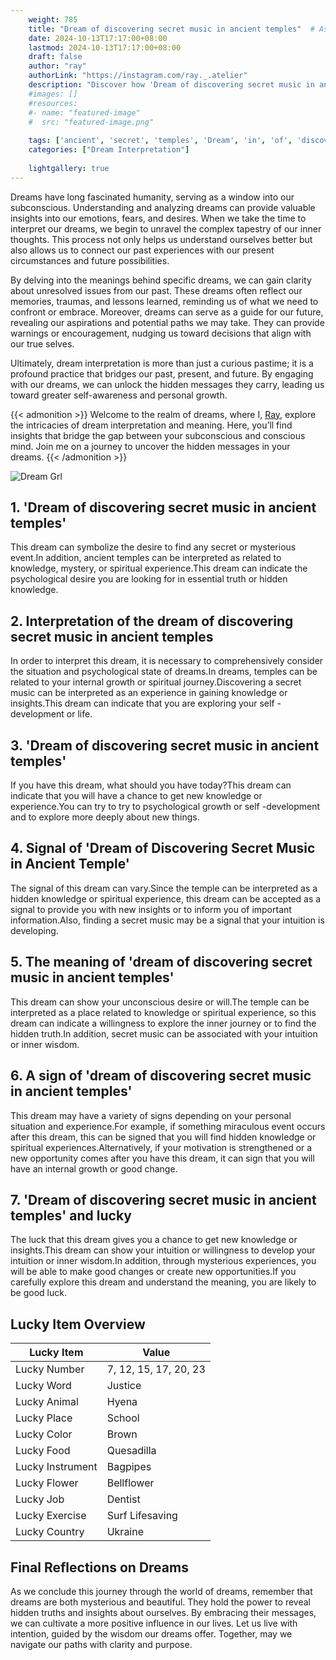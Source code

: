 ```yaml
---
    weight: 785
    title: "Dream of discovering secret music in ancient temples"  # Assuming 'title' column exists
    date: 2024-10-13T17:17:00+08:00
    lastmod: 2024-10-13T17:17:00+08:00
    draft: false
    author: "ray"
    authorLink: "https://instagram.com/ray._.atelier"
    description: "Discover how 'Dream of discovering secret music in ancient temples' can interpret your future and uncover its significant meanings in your life."
    #images: []
    #resources:
    #- name: "featured-image"
    #  src: "featured-image.png"
    
    tags: ['ancient', 'secret', 'temples', 'Dream', 'in', 'of', 'discovering', 'music']
    categories: ["Dream Interpretation"]
    
    lightgallery: true
---
```

    
Dreams have long fascinated humanity, serving as a window into our subconscious. Understanding and analyzing dreams can provide valuable insights into our emotions, fears, and desires. When we take the time to interpret our dreams, we begin to unravel the complex tapestry of our inner thoughts. This process not only helps us understand ourselves better but also allows us to connect our past experiences with our present circumstances and future possibilities.

By delving into the meanings behind specific dreams, we can gain clarity about unresolved issues from our past. These dreams often reflect our memories, traumas, and lessons learned, reminding us of what we need to confront or embrace. Moreover, dreams can serve as a guide for our future, revealing our aspirations and potential paths we may take. They can provide warnings or encouragement, nudging us toward decisions that align with our true selves.

Ultimately, dream interpretation is more than just a curious pastime; it is a profound practice that bridges our past, present, and future. By engaging with our dreams, we can unlock the hidden messages they carry, leading us toward greater self-awareness and personal growth.

{{< admonition >}}
Welcome to the realm of dreams, where I, [Ray](https://instagram.com/ray._.atelier), explore the intricacies of dream interpretation and meaning. Here, you’ll find insights that bridge the gap between your subconscious and conscious mind. Join me on a journey to uncover the hidden messages in your dreams.
{{< /admonition >}}

![Dream Grl](https://cdn.pixabay.com/photo/2017/11/02/03/35/gothic-2910057_1280.jpg "Dream Grl")

## 1. 'Dream of discovering secret music in ancient temples'
This dream can symbolize the desire to find any secret or mysterious event.In addition, ancient temples can be interpreted as related to knowledge, mystery, or spiritual experience.This dream can indicate the psychological desire you are looking for in essential truth or hidden knowledge.

## 2. Interpretation of the dream of discovering secret music in ancient temples
In order to interpret this dream, it is necessary to comprehensively consider the situation and psychological state of dreams.In dreams, temples can be related to your internal growth or spiritual journey.Discovering a secret music can be interpreted as an experience in gaining knowledge or insights.This dream can indicate that you are exploring your self -development or life.

## 3. 'Dream of discovering secret music in ancient temples'
If you have this dream, what should you have today?This dream can indicate that you will have a chance to get new knowledge or experience.You can try to try to psychological growth or self -development and to explore more deeply about new things.

## 4. Signal of 'Dream of Discovering Secret Music in Ancient Temple'
The signal of this dream can vary.Since the temple can be interpreted as a hidden knowledge or spiritual experience, this dream can be accepted as a signal to provide you with new insights or to inform you of important information.Also, finding a secret music may be a signal that your intuition is developing.

## 5. The meaning of 'dream of discovering secret music in ancient temples'
This dream can show your unconscious desire or will.The temple can be interpreted as a place related to knowledge or spiritual experience, so this dream can indicate a willingness to explore the inner journey or to find the hidden truth.In addition, secret music can be associated with your intuition or inner wisdom.

## 6. A sign of 'dream of discovering secret music in ancient temples'
This dream may have a variety of signs depending on your personal situation and experience.For example, if something miraculous event occurs after this dream, this can be signed that you will find hidden knowledge or spiritual experiences.Alternatively, if your motivation is strengthened or a new opportunity comes after you have this dream, it can sign that you will have an internal growth or good change.

## 7. 'Dream of discovering secret music in ancient temples' and lucky
The luck that this dream gives you a chance to get new knowledge or insights.This dream can show your intuition or willingness to develop your intuition or inner wisdom.In addition, through mysterious experiences, you will be able to make good changes or create new opportunities.If you carefully explore this dream and understand the meaning, you are likely to be good luck.

## Lucky Item Overview
| Lucky Item          | Value              |
|---------------|--------------------|
| Lucky Number        | 7, 12, 15, 17, 20, 23  |
| Lucky Word          | Justice |
| Lucky Animal        | Hyena |
| Lucky Place         | School     |
| Lucky Color         | Brown     |
| Lucky Food          | Quesadilla      |
| Lucky Instrument    | Bagpipes |
| Lucky Flower        | Bellflower    |
| Lucky Job           | Dentist       |
| Lucky Exercise      | Surf Lifesaving  |
| Lucky Country       | Ukraine    |


##  Final Reflections on Dreams

As we conclude this journey through the world of dreams, remember that dreams are both mysterious and beautiful. They hold the power to reveal hidden truths and insights about ourselves. By embracing their messages, we can cultivate a more positive influence in our lives. Let us live with intention, guided by the wisdom our dreams offer. Together, may we navigate our paths with clarity and purpose.
